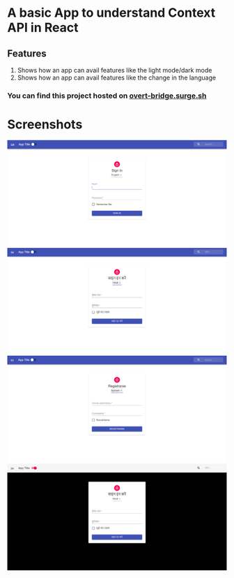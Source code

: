 # A basic App to understand Context API in React

## Features
1. Shows how an app can avail features like the light mode/dark mode
2. Shows how an app can avail features like the change in the language

### You can find this project hosted on [overt-bridge.surge.sh](http://overt-bridge.surge.sh)

# Screenshots
![image](/Screenshot61.png)
![image](/Screenshot62.png)
![image](/Screenshot63.png)
![image](/Screenshot64.png)
